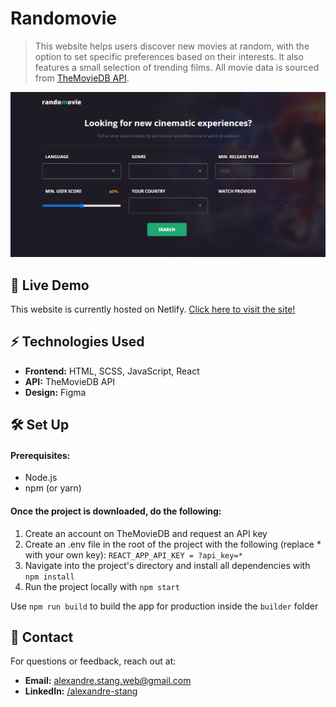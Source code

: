 # Randomovie

> This website helps users discover new movies at random, with the option to set specific preferences based on their
interests. It also features a small selection of trending films. All movie data is sourced from [TheMovieDB API](https://www.themoviedb.org/).


![Home page](/public/og-image.png)

## 🚀 Live Demo

This website is currently hosted on Netlify. [Click here to visit the site!](https://randomovie-as.netlify.app/)

## ⚡ Technologies Used

- **Frontend:** HTML, SCSS, JavaScript, React
- **API:** TheMovieDB API
- **Design:** Figma

## 🛠 Set Up

#### Prerequisites:

- Node.js
- npm (or yarn)

#### Once the project is downloaded, do the following:

1. Create an account on TheMovieDB and request an API key
2. Create an .env file in the root of the project with the following (replace * with your own key):
   `REACT_APP_API_KEY = ?api_key=*`
3. Navigate into the project's directory and install all dependencies with `npm install`
4. Run the project locally with `npm start`
       
Use `npm run build` to build the app for production inside the `builder` folder

## 📩 Contact

For questions or feedback, reach out at:

- **Email:** alexandre.stang.web@gmail.com
- **LinkedIn:** [/alexandre-stang](https://www.linkedin.com/in/alexandre-stang-163208a7/)
